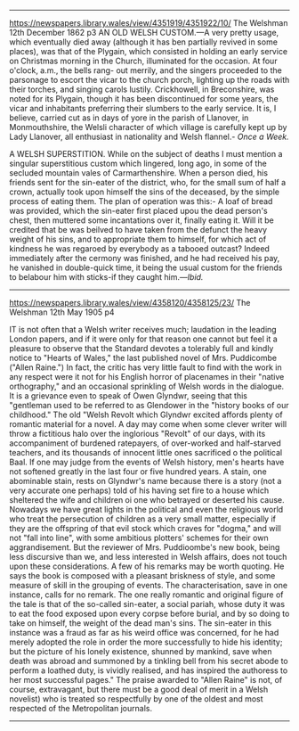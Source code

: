 

---



https://newspapers.library.wales/view/4351919/4351922/10/
The Welshman
12th December 1862
p3
AN OLD WELSH CUSTOM.—A very pretty usage, which eventually died away (although it has ben partially revived in some places), was that of the Plygain, which consisted in holding an early service on Christmas morning in the Church, illuminated for the occasion. At four o'clock, a.m., the bells rang- out merrily, and the singers proceeded to the parsonage to escort the vicar to the church porch, lighting up the roads with their torches, and singing carols lustily. Crickhowell, in Breconshire, was noted for its Plygain, though it has been discontinued for some years, the vicar and inhabitants preferring their slumbers to the early service. It is, I believe, carried cut as in days of yore in the parish of Llanover, in Monmouthshire, the Welsli character of which village is carefully kept up by Lady Llanover, all enthusiast in nationality and Welsh flannel.- *Once a Week.*

A WELSH SUPERSTITION. While on the subject of deaths I must mention a singular superstitious custom which lingered, long ago, in some of the secluded mountain vales of Carmarthenshire. When a person died, his friends sent for the sin-eater of the district, who, for the small sum of half a crown, actually took upon himself the sins of the deceased, by the simple process of eating them. The plan of operation was this:- A loaf of bread was provided, which the sin-eater first placed upou the dead person's chest, then muttered some incantations over it, finally eating it. Will it be credited that be was beilved to have taken from the defunct the heavy weight of his sins, and to appropriate them to himself, for which act of kindness he was regaroed by everybody as a tabooed outcast? Indeed immediately after the cermony was finished, and he had received his pay, he vanished in double-quick time, it being the usual custom for the friends to belabour him with sticks-if they caught him.—*Ibid.*


---


https://newspapers.library.wales/view/4358120/4358125/23/
The Welshman
12th May 1905
p4

IT is not often that a Welsh writer receives much; laudation in the leading London papers, and if it were only for that reason one cannot but feel it a pleasure to observe that the Standard devotes a tolerably full and kindly notice to "Hearts of Wales," the last published novel of Mrs. Puddicombe ("Allen Raine.") In fact, the critic has very little fault to find with the work in any respect were it not for his English horror of placenames in their "native orthography," and an occasional sprinkling of Welsh words in the dialogue. It is a grievance even to speak of Owen Glyndwr, seeing that this "gentleman used to be referred to as Glendower in the "history books of our childhood." The old "Welsh Revolt which Glyndwr excited affords plenty of romantic material for a novel. A day may come when some clever writer will throw a fictitious halo over the inglorious "Revolt" of our days, with its accompaniment of burdened ratepayers, of over-worked and half-starved teachers, and its thousands of innocent little ones sacrificed o the political Baal. If one may judge from the events of Welsh history, men's hearts have not softened greatly in the last four or five hundred years. A stain, one abominable stain, rests on Glyndwr's name because there is a story (not a very accurate one perhaps) told of his having set fire to a house which sheltered the wife and children oi one who betrayed or deserted his cause. Nowadays we have great lights in the political and even the religious world who treat the persecution of children as a very small matter, especially if they are the offspring of that evil stock which craves for "dogma," and will not "fall into line", with some ambitious plotters' schemes for their own aggrandisement. But the reviewer of Mrs. Puddioombe's new book, being less discursive than we, and less interested in Welsh affairs, does not touch upon these considerations. A few of his remarks may be worth quoting. He says the book is composed with a pleasant briskness of style, and some measure of skill in the grouping of events. The characterisation, save in one instance, calls for no remark. The one really romantic and original figure of the tale is that of the so-called sin-eater, a social pariah, whose duty it was to eat the food exposed upon every corpse before burial, and by so doing to take on himself, the weight of the dead man's sins. The sin-eater in this instance was a fraud as far as his weird office was concerned, for he had merely adopted the role in order the more successfully to hide his identity; but the picture of his lonely existence, shunned by mankind, save when death was abroad and summoned by a tinkling bell from his secret abode to perform a loathed duty, is vividly realised, and has inspired the authoress to her most successful pages." The praise awarded to "Allen Raine" is not, of course, extravagant, but there must be a good deal of merit in a Welsh novelist) who is treated so respectfully by one of the oldest and most respected of the Metropolitan journals.


---

